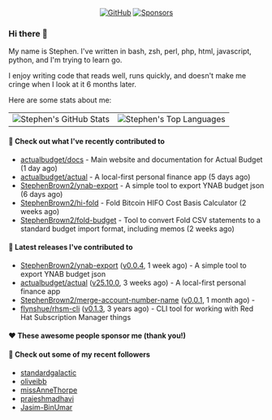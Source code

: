 <p align="center">
    <a href="https://github.com/StephenBrown2"><img src="https://img.shields.io/github/followers/StephenBrown2.svg?label=GitHub&style=social" alt="GitHub"></a>
    <a href="https://github.com/sponsors/StephenBrown2"><img src="https://img.shields.io/badge/Sponsors--_.svg?style=social&logo=github&logoColor=EA4AAA" alt="Sponsors"></a>
</p>

### Hi there 👋

My name is Stephen. I've written in bash, zsh, perl, php, html, javascript, python, and I'm trying to learn go.

I enjoy writing code that reads well, runs quickly, and doesn't make me cringe when I look at it 6 months later.

Here are some stats about me:

|     |     |
| --- | --- |
| ![Stephen's GitHub Stats](https://github-readme-stats.vercel.app/api?username=StephenBrown2&show_icons=true&count_private=true) | ![Stephen's Top Languages](https://github-readme-stats.vercel.app/api/top-langs/?username=StephenBrown2&layout=compact) |

#### 👷 Check out what I've recently contributed to

- [actualbudget/docs](https://github.com/actualbudget/docs) - Main website and documentation for Actual Budget (1 day ago)
- [actualbudget/actual](https://github.com/actualbudget/actual) - A local-first personal finance app (5 days ago)
- [StephenBrown2/ynab-export](https://github.com/StephenBrown2/ynab-export) - A simple tool to export YNAB budget json (6 days ago)
- [StephenBrown2/hi-fold](https://github.com/StephenBrown2/hi-fold) - Fold Bitcoin HIFO Cost Basis Calculator (2 weeks ago)
- [StephenBrown2/fold-budget](https://github.com/StephenBrown2/fold-budget) - Tool to convert Fold CSV statements to a standard budget import format, including memos (2 weeks ago)



#### 🔭 Latest releases I've contributed to

- [StephenBrown2/ynab-export](https://github.com/StephenBrown2/ynab-export) ([v0.0.4](https://github.com/StephenBrown2/ynab-export/releases/tag/v0.0.4), 1 week ago) - A simple tool to export YNAB budget json
- [actualbudget/actual](https://github.com/actualbudget/actual) ([v25.10.0](https://github.com/actualbudget/actual/releases/tag/v25.10.0), 3 weeks ago) - A local-first personal finance app
- [StephenBrown2/merge-account-number-name](https://github.com/StephenBrown2/merge-account-number-name) ([v0.0.1](https://github.com/StephenBrown2/merge-account-number-name/releases/tag/v0.0.1), 1 month ago) - 
- [flynshue/rhsm-cli](https://github.com/flynshue/rhsm-cli) ([v0.1.3](https://github.com/flynshue/rhsm-cli/releases/tag/v0.1.3), 3 years ago) - CLI tool for working with Red Hat Subscription Manager things

#### ❤️ These awesome people sponsor me (thank you!)


#### 👯 Check out some of my recent followers

- [standardgalactic](https://github.com/standardgalactic)
- [oliveibb](https://github.com/oliveibb)
- [missAnneThorpe](https://github.com/missAnneThorpe)
- [prajeshmadhavi](https://github.com/prajeshmadhavi)
- [Jasim-BinUmar](https://github.com/Jasim-BinUmar)


